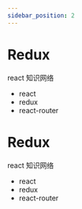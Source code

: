 ```yaml
---
sidebar_position: 2
---
```


# Redux 
react 知识网络
- react
- redux
- react-router

# Redux 
react 知识网络
- react
- redux
- react-router


